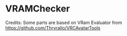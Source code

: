 # VRAMChecker

Credits:
Some parts are based on VRam Evaluator from https://github.com/Thryrallo/VRCAvatarTools 
